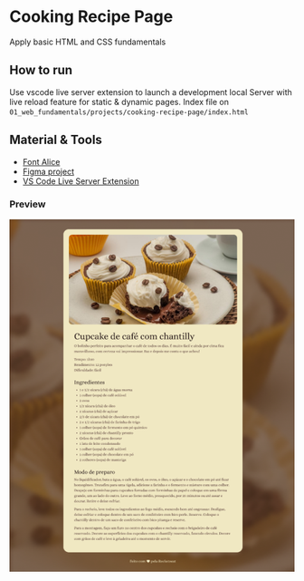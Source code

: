 # Cooking Recipe Page
Apply basic HTML and CSS fundamentals

## How to run
Use vscode live server extension to launch a development local Server with live reload feature for static & dynamic pages. Index file on `01_web_fundamentals/projects/cooking-recipe-page/index.html`

## Material & Tools
- [Font Alice](https://fonts.google.com/specimen/Alice)
- [Figma project](https://www.figma.com/file/7M4BKqMt0jtUyPIKhDRVoM/P%C3%A1gina-de-receita-(Community)?type=design&node-id=3%3A811&mode=design&t=AGBqBFBmLjAR5VOv-1)
- [VS Code Live Server Extension](https://marketplace.visualstudio.com/items?itemName=ritwickdey.LiveServer)

### Preview
![Cooking recipe preview image](assets/readme-preview-image.png)